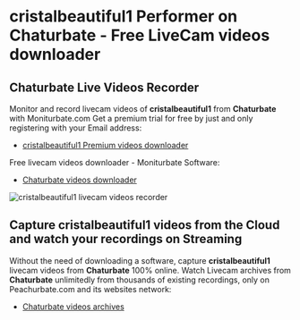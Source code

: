 # cristalbeautiful1 Performer on Chaturbate - Free LiveCam videos downloader

## Chaturbate Live Videos Recorder

Monitor and record livecam videos of **cristalbeautiful1** from **Chaturbate** with Moniturbate.com
Get a premium trial for free by just and only registering with your Email address:
* [cristalbeautiful1 Premium videos downloader](https://moniturbate.com/request-demo-licence-key.html)

Free livecam videos downloader - Moniturbate Software:
* [Chaturbate videos downloader](https://moniturbate.com/moniturbate-download-software.html)

![cristalbeautiful1 livecam videos recorder](https://peachurnet.com/templates/moniturbate-software.png)


## Capture cristalbeautiful1 videos from the Cloud and watch your recordings on Streaming

Without the need of downloading a software, capture **cristalbeautiful1** livecam videos from **Chaturbate** 100% online.
Watch Livecam archives from **Chaturbate** unlimitedly from thousands of existing recordings, only on Peachurbate.com and its websites network:
* [Chaturbate videos archives](https://peachurnet.com/)